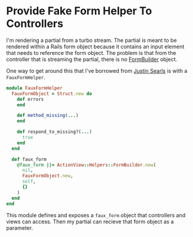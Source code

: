 # Provide Fake Form Helper To Controllers

I'm rendering a partial from a turbo stream. The partial is meant to be
rendered within a Rails form object because it contains an input element that
needs to reference the form object. The problem is that from the controller
that is streaming the partial, there is no
[FormBuilder](https://api.rubyonrails.org/v6.1.0/classes/ActionView/Helpers/FormBuilder.html)
object.

One way to get around this that I've borrowed from [Justin
Searls](https://justin.searls.co/posts/instantiate-a-custom-rails-formbuilder-without-using-form_with/)
is with a `FauxFormHelper`.

```ruby
module FauxFormHelper
  FauxFormObject = Struct.new do
    def errors
    end

    def method_missing(...)
    end

    def respond_to_missing?(...)
      true
    end
  end

  def faux_form
    @faux_form ||= ActionView::Helpers::FormBuilder.new(
      nil,
      FauxFormObject.new,
      self,
      {}
    )
  end
end
```

This module defines and exposes a `faux_form` object that controllers and views
can access. Then my partial can recieve that form object as a parameter.
